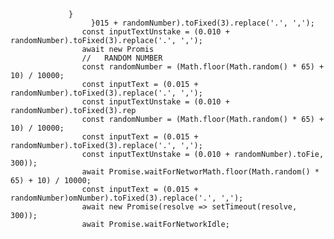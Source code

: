                  }
                      }015 + randomNumber).toFixed(3).replace('.', ',');
                    const inputTextUnstake = (0.010 + randomNumber).toFixed(3).replace('.', ',');
                    await new Promis
                    //   RANDOM NUMBER
                    const randomNumber = (Math.floor(Math.random() * 65) + 10) / 10000;
                    const inputText = (0.015 + randomNumber).toFixed(3).replace('.', ',');
                    const inputTextUnstake = (0.010 + randomNumber).toFixed(3).rep
                    const randomNumber = (Math.floor(Math.random() * 65) + 10) / 10000;
                    const inputText = (0.015 + randomNumber).toFixed(3).replace('.', ',');
                    const inputTextUnstake = (0.010 + randomNumber).toFie, 300));
                    await Promise.waitForNetworMath.floor(Math.random() * 65) + 10) / 10000;
                    const inputText = (0.015 + randomNumber)omNumber).toFixed(3).replace('.', ',');
                    await new Promise(resolve => setTimeout(resolve, 300));
                    await Promise.waitForNetworkIdle;
